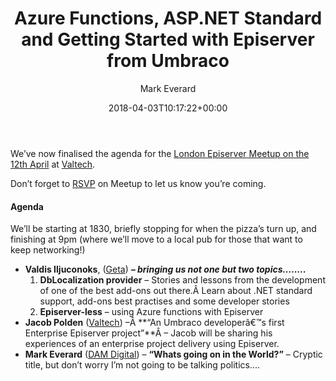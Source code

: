 ﻿---
id: 6124
title: Azure Functions, ASP.NET Standard and Getting Started with Episerver from Umbraco
date: 2018-04-03T10:17:22+00:00
author: Mark Everard
layout: post
guid: http://www.markeverard.com/?p=6124
permalink: /2018/04/03/azure-functions-asp-net-standard-and-getting-started-with-episerver-from-umbraco/
dsq_thread_id:
  - "6592493105"
categories:
  - Episerver
tags:
  - homepage
---
We&#8217;ve now finalised the agenda for the [London Episerver Meetup on the 12th April](https://www.meetup.com/EPiServer-London/events/248902435/) at [Valtech](https://www.valtech.co.uk/about/contact-us/london/).

Don&#8217;t forget to [RSVP](https://www.meetup.com/EPiServer-London/events/248902435/) on Meetup to let us know you&#8217;re coming.

#### Agenda

We&#8217;ll be starting at 1830, briefly stopping for when the pizza&#8217;s turn up, and finishing at 9pm (where we&#8217;ll move to a local pub for those that want to keep networking!)

  * **Valdis Iljuconoks**, ([Geta](https://getadigital.com/people/valdis-iljuconoks/)) **_&#8211; bringing us not one but two topics&#8230;&#8230;.._** 
      1. **DbLocalization provider** &#8211; Stories and lessons from the development of one of the best add-ons out there.Â Learn about .NET standard support, add-ons best practises and some developer stories
      2. **Episerver-less** &#8211; using Azure functions with Episerver
  * **Jacob Polden** ([Valtech](https://www.valtech.co.uk/)) &#8211;Â **&#8220;An Umbraco developerâ€™s first Enterprise Episerver project&#8221;**Â &#8211; Jacob will be sharing his experiences of an enterprise project delivery using Episerver.
  * **Mark Everard** ([DAM Digital](https://damdigital.com/)) &#8211; **&#8220;Whats going on in the World?&#8221;** &#8211; Cryptic title, but don&#8217;t worry I&#8217;m not going to be talking politics&#8230;.